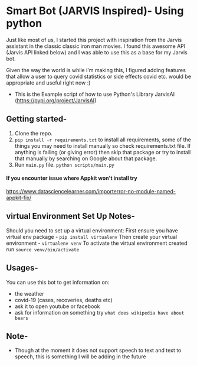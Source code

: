 # Smart Bot (JARVIS Inspired)- Using python

Just like most of us, I started this project with inspiration from the Jarvis assistant in the classic classic iron man movies. I found this awesome API (Jarvis API linked below) and I was able to use this as a base for my Jarvis bot.
 
 Given the way the world is while i'm making this, I figured adding features that allow a user to query covid statistics or side effects covid etc. would be appropriate and useful right now :) 
- This is the Example script of how to use Python's Library JarvisAI (https://pypi.org/project/JarvisAI)

## Getting started-
1. Clone the repo.
2. `pip install -r requirements.txt` to install all requirements, some of the things you may need to install manually so check requirements.txt file.
If anything is failing (or giving error) then skip that package or try to install that manually by searching on Google about that package.
3. Run `main.py` file. `python scripts/main.py`

#### If you encounter issue where Appkit won't install try
https://www.datasciencelearner.com/importerror-no-module-named-appkit-fix/

## virtual Environment Set Up Notes-   
Should you need to set up a virtual environment: 
First ensure you have virtual env package - `pip install virtualenv`
Then create your virtual environment - `virtualenv venv`
To activate the virtual environment created run `source venv/bin/activate`

## Usages-
You can use this bot to get information on:
- the weather
- covid-19 (cases, recoveries, deaths etc)
- ask it to open youtube or facebook
- ask for information on something try `what does wikipedia have about bears`


## Note-
* Though at the moment it does not support speech to text and text to speech,
this is something I will be adding in the future



